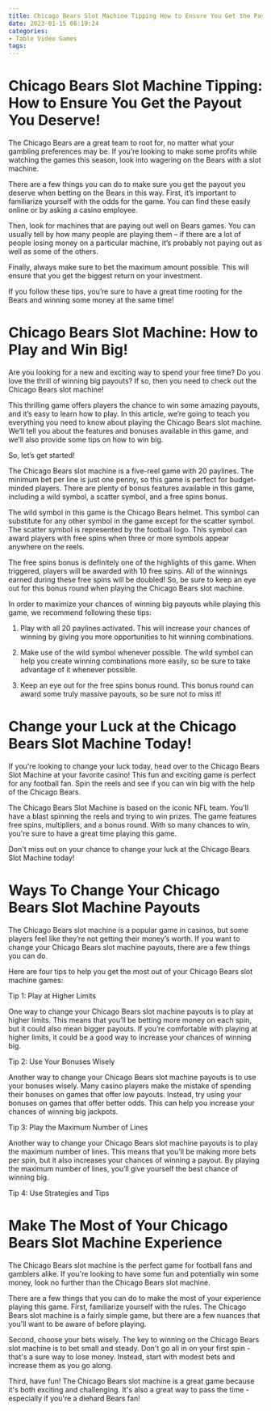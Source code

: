 ```yaml
---
title: Chicago Bears Slot Machine Tipping How to Ensure You Get the Payout You Deserve!
date: 2023-01-15 06:19:24
categories:
- Table Video Games
tags:
---
```



#  Chicago Bears Slot Machine Tipping: How to Ensure You Get the Payout You Deserve!

The Chicago Bears are a great team to root for, no matter what your gambling preferences may be. If you’re looking to make some profits while watching the games this season, look into wagering on the Bears with a slot machine.

There are a few things you can do to make sure you get the payout you deserve when betting on the Bears in this way. First, it’s important to familiarize yourself with the odds for the game. You can find these easily online or by asking a casino employee.

Then, look for machines that are paying out well on Bears games. You can usually tell by how many people are playing them – if there are a lot of people losing money on a particular machine, it’s probably not paying out as well as some of the others.

Finally, always make sure to bet the maximum amount possible. This will ensure that you get the biggest return on your investment.

If you follow these tips, you’re sure to have a great time rooting for the Bears and winning some money at the same time!

#  Chicago Bears Slot Machine: How to Play and Win Big!

Are you looking for a new and exciting way to spend your free time? Do you love the thrill of winning big payouts? If so, then you need to check out the Chicago Bears slot machine!

This thrilling game offers players the chance to win some amazing payouts, and it’s easy to learn how to play. In this article, we’re going to teach you everything you need to know about playing the Chicago Bears slot machine. We’ll tell you about the features and bonuses available in this game, and we’ll also provide some tips on how to win big.

So, let’s get started!

The Chicago Bears slot machine is a five-reel game with 20 paylines. The minimum bet per line is just one penny, so this game is perfect for budget-minded players. There are plenty of bonus features available in this game, including a wild symbol, a scatter symbol, and a free spins bonus.

The wild symbol in this game is the Chicago Bears helmet. This symbol can substitute for any other symbol in the game except for the scatter symbol. The scatter symbol is represented by the football logo. This symbol can award players with free spins when three or more symbols appear anywhere on the reels.

The free spins bonus is definitely one of the highlights of this game. When triggered, players will be awarded with 10 free spins. All of the winnings earned during these free spins will be doubled! So, be sure to keep an eye out for this bonus round when playing the Chicago Bears slot machine.

In order to maximize your chances of winning big payouts while playing this game, we recommend following these tips:

1) Play with all 20 paylines activated. This will increase your chances of winning by giving you more opportunities to hit winning combinations.

2) Make use of the wild symbol whenever possible. The wild symbol can help you create winning combinations more easily, so be sure to take advantage of it whenever possible.

3) Keep an eye out for the free spins bonus round. This bonus round can award some truly massive payouts, so be sure not to miss it!

#  Change your Luck at the Chicago Bears Slot Machine Today!

If you're looking to change your luck today, head over to the Chicago Bears Slot Machine at your favorite casino! This fun and exciting game is perfect for any football fan. Spin the reels and see if you can win big with the help of the Chicago Bears.

The Chicago Bears Slot Machine is based on the iconic NFL team. You'll have a blast spinning the reels and trying to win prizes. The game features free spins, multipliers, and a bonus round. With so many chances to win, you're sure to have a great time playing this game.

Don't miss out on your chance to change your luck at the Chicago Bears Slot Machine today!

#  Ways To Change Your Chicago Bears Slot Machine Payouts 

The Chicago Bears slot machine is a popular game in casinos, but some players feel like they’re not getting their money’s worth. If you want to change your Chicago Bears slot machine payouts, there are a few things you can do.

Here are four tips to help you get the most out of your Chicago Bears slot machine games:

Tip 1: Play at Higher Limits

One way to change your Chicago Bears slot machine payouts is to play at higher limits. This means that you’ll be betting more money on each spin, but it could also mean bigger payouts. If you’re comfortable with playing at higher limits, it could be a good way to increase your chances of winning big.

Tip 2: Use Your Bonuses Wisely

Another way to change your Chicago Bears slot machine payouts is to use your bonuses wisely. Many casino players make the mistake of spending their bonuses on games that offer low payouts. Instead, try using your bonuses on games that offer better odds. This can help you increase your chances of winning big jackpots.

Tip 3: Play the Maximum Number of Lines

Another way to change your Chicago Bears slot machine payouts is to play the maximum number of lines. This means that you’ll be making more bets per spin, but it also increases your chances of winning a payout. By playing the maximum number of lines, you’ll give yourself the best chance of winning big.

Tip 4: Use Strategies and Tips



#  Make The Most of Your Chicago Bears Slot Machine Experience

The Chicago Bears slot machine is the perfect game for football fans and gamblers alike. If you're looking to have some fun and potentially win some money, look no further than the Chicago Bears slot machine.

There are a few things that you can do to make the most of your experience playing this game. First, familiarize yourself with the rules. The Chicago Bears slot machine is a fairly simple game, but there are a few nuances that you'll want to be aware of before playing.

Second, choose your bets wisely. The key to winning on the Chicago Bears slot machine is to bet small and steady. Don't go all in on your first spin - that's a sure way to lose money. Instead, start with modest bets and increase them as you go along.

Third, have fun! The Chicago Bears slot machine is a great game because it's both exciting and challenging. It's also a great way to pass the time - especially if you're a diehard Bears fan!